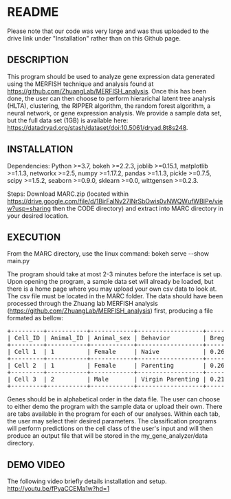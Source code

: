 # README
Please note that our code was very large and was thus uploaded to the drive link under "Installation" rather than on this Github page.

## DESCRIPTION

This program should be used to analyze gene expression data generated using the MERFISH technique and analysis found at https://github.com/ZhuangLab/MERFISH_analysis. Once
this has been done, the user can then choose to perform hierarichal latent tree analysis (HLTA), clustering, the RIPPER algorithm, the random forest algorithm, a neural
network, or gene expression analysis. We provide a sample data set, but the full data set (1GB) is available here: https://datadryad.org/stash/dataset/doi:10.5061/dryad.8t8s248.


## INSTALLATION

Dependencies: Python >=3.7, bokeh >=2.2.3, joblib >=0.15.1, matplotlib >=1.1.3, networkx >=2.5, numpy >=1.17.2, pandas >=1.1.3, pickle >=0.7.5, scipy >=1.5.2, 
seaborn >=0.9.0, sklearn >=0.0, wittgensen >=0.2.3.

Steps: Download MARC.zip (located within https://drive.google.com/file/d/1BirFalNv27lNrSbOwis0vNWQWufWBIPe/view?usp=sharing then the CODE directory) and
extract into MARC directory in your desired location.


## EXECUTION

From the MARC directory, use the linux command:
     bokeh serve --show main.py
     
The program should take at most 2-3 minutes before the interface is set up. Upon opening the program, a sample data set will already be loaded, but there is a home 
page where you may upload your own csv data to look at. The csv file must be located in the MARC folder. The data should have been processed through the Zhuang lab 
MERFISH analysis (https://github.com/ZhuangLab/MERFISH_analysis) first, producing a file formated as bellow:

<pre>
+---------+-----------+------------+------------------+--------+------------+------------+-------------+-------------------+----------+--------+----------+
| Cell_ID | Animal_ID | Animal_sex | Behavior         | Bregma | Centroid_X | Centroid_Y | Cell_class  | Neuron_cluster_ID | Gene A   | Gene B | Gene C   |
+---------+-----------+------------+------------------+--------+------------+------------+-------------+-------------------+----------+--------+----------+
| Cell 1  | 1         | Female     | Naive            | 0.26   | -3211.56   | 2608.541   | Astrocyte   |                   | 1.638275 | 0      | 0.583729 |
+---------+-----------+------------+------------------+--------+------------+------------+-------------+-------------------+----------+--------+----------+
| Cell 2  | 1         | Female     | Parenting        | 0.26   | -3207.92   | 2621.795   | Inhibitory  | I-5               | 0        | 0      | 0.938416 |
+---------+-----------+------------+------------------+--------+------------+------------+-------------+-------------------+----------+--------+----------+
| Cell 3  | 2         | Male       | Virgin Parenting | 0.21   | 2045.93    | 3445.059   | OD Mature 2 | 2                 | 1.845902 | 0      | 1.384637 |
+---------+-----------+------------+------------------+--------+------------+------------+-------------+-------------------+----------+--------+----------+
</pre>

Genes should be in alphabetical order in the data file. The user can choose to either demo the program with the sample data or upload their own. There are tabs
available in the program for each of our analyses. Within each tab, the user may select their desired parameters. The classification programs will perform 
predictions on the cell class of the user's input and will then produce an output file that will be stored in the my_gene_analyzer/data directory.


## DEMO VIDEO
The following video briefly details installation and setup.
http://youtu.be/fPyaCCEMa1w?hd=1
